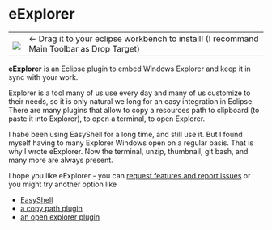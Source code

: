 eExplorer
=========

<table style="border: none; width:100%">
  <tbody>
    <tr style="border:none;">
      <td style="vertical-align: middle; padding-top: 10px; border: none;">
        <a href="http://marketplace.eclipse.org/marketplace-client-intro?mpc_install=1629575" title="Drag and drop into a running Eclipse workspace to install eExplorer">
          <img src="http://marketplace.eclipse.org/misc/installbutton.png">
        </a>
      </td>
      <td style="vertical-align: middle; text-align: left; border: none;">
        ← Drag it to your eclipse workbench to install! (I recommand Main Toolbar as Drop Target)</td>
    </tr>
  </tbody>
</table>


**eExplorer** is an Eclipse plugin to embed Windows Explorer and keep it in sync with your work.

Explorer is a tool many of us use every day and many of us customize to their needs, so it is 
only natural we long for an easy integration in Eclipse. 
There are many plugins that allow to copy a resources path to clipboard (to paste it into Explorer), to open a terminal, to open Explorer.

I habe been using EasyShell for a long time, and still use it. But I found myself having to many Explorer Windows open on a 
regular basis.
That is why I wrote eExplorer. Now the terminal, unzip, thumbnail, git bash, and many more are always present.

I hope you like eExplorer - you can [request features and report issues](./issues) or you might try another option like

- [EasyShell](http://marketplace.eclipse.org/content/easyshell)
- [a copy path plugin](http://marketplace.eclipse.org/search/site/copy%2520path)
- [an open explorer plugin](http://marketplace.eclipse.org/search/site/open%2520explorer)





